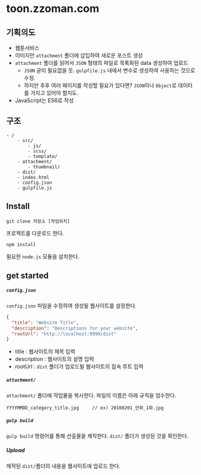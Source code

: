 # toon.zzoman.com

## 기획의도

* 웹툰서비스
* 이미지만 `attachment` 폴더에 삽입하여 새로운 포스트 생성
* `attachment` 폴더를 읽어서 `JSON` 형태의 파일로 목록화된 data 생성하여 업로드
    * `JSON` 굳이 필요없을 듯. `gulpfile.js` 내에서 변수로 생성하여 사용하는 것으로 수정.
    * 하지만 추후 여러 페이지를 작성할 필요가 있다면? `JSON`이나 `Object`로 데이터를 가지고 있어야 할지도.
* JavaScript는 ES6로 작성


## 구조

```
- /  
    - src/
        - js/
        - scss/
        - template/
    - attachment/
        - thumbnail/
    - dist/             
    - index.html
    - config.json
    - gulpfile.js
```

## Install

    git clone 저장소 [작업위치]
    
프로젝트를 다운로드 한다.

    npm install
    
필요한 `node.js` 모듈을 설치한다.

## get started

##### `config.json`

`config.json` 파일을 수정하여 생성될 웹사이트를 설정한다.

```json
{
  "title": "Website Title",
  "description": "Descriptions for your website",
  "rootUrl": "http://localhost:9999/dist"
}
```
- title : 웹사이트의 제목 입력
- description : 웹사이트의 설명 입력
- rootUrl : `dist` 폴더가 업로드될 웹사이트의 접속 루트 입력

##### `attachment/`

`attachment/` 폴더에 작업물을 복사한다.
파일의 이름은 아래 규칙을 엄수한다.

```
YYYYMMDD_category_title.jpg     // ex) 20160201_만화_1화.jpg
```
 
##### `gulp build`

`gulp build` 명령어를 통해 산출물을 제작한다.
`dist/` 폴더가 생성된 것을 확인한다.

##### Upload

제작된 `dist/`폴더의 내용을 웹사이트에 업로드 한다.
